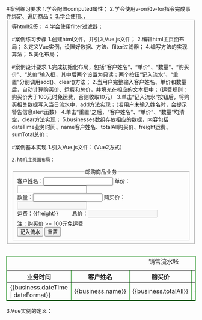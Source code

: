 #案例练习要求
    1.学会配置computed属性；
    2.学会使用v-on和v-for指令完成事件绑定、遍历商品；
    3.学会使用<table>、<tr>、<fieldset>等html标签；
    4.学会使用filter过滤器；

#案例练习步骤
    1.创建html文件，并引入Vue.js文件；
    2.编辑html主页面布局；
    3.定义Vue实例，设置好数据、方法、filter过滤器；
    4.编写方法的实现算法；
    5.美化布局；

#案例设计要求
    1.完成初始化布局，包括“客户姓名”、“单价”、“数量”、“购买价”、“总价”输入框，其中后两个设置为只读；两个按钮“记入流水”、“重置”分别调用add()、clear()方法；
    2.当用户完整输入客户姓名、单价和数量后，自动计算购买价、运费和总价，并填充在相应的文本框中；（运费规则：购买价大于100元时免运费，否则收取10元）
    3.单击“记入流水”按钮后，将购买相关数据写入当日流水中，add方法实现；（若用户未输入姓名时，会提示警告信息alert函数）
    4.单击“重置”之后，“客户姓名”、“单价”、“数量”均清空，clear方法实现；
    5.businesses数组存放相应的数据，内容包括dateTime业务时间、name客户姓名、totalAll购买价、freight运费、sumTotal总价；

#案例基本实现
    1.引入Vue.js文件：（Vue2方式）
<script type="text/javascript" src="../vue/js/vue.js"></script>

    2.html主页面布局：
<div id="vue">
    <fieldset class="fields">
        <legend align="center">邮购商品业务</legend>
        客户姓名：<input class="ipt" type="text" v-model="name">
        单价：<input class="ipt" type="text" v-model="price"></br>
        数量：<input class="ipt" type="text" v-model="count">
        购买价：<input class="ipt" type="text" v-model="total" disabled></br>
        运费：<span style="display: inline-block;width: 100px;height: 25px;">{{freight}}</span>
        总价：<input class="ipt" type="text" v-model="sum" disabled></br>
        <span>注：购买价 >= 100元免运费</span></br>
        <button class="btn" type="button" @click="add">记入流水</button>
        <button class="btn" type="button" @click="clear">重置</button>
    </fieldset>
    <table border="1" bordercolor="#008000" class="tbl">
        <caption>销售流水帐</caption>
        <tr>
            <th>业务时间</th>
            <th>客户姓名</th>
            <th>购买价</th>
            <th>运费</th>
            <th>总金额</th>           
        </tr>
        <tr v-for="business in businesses" key="business.name">
            <td>{{business.dateTime | dateFormat}}</td>
            <td>{{business.name}}</td>
            <td>{{business.totalAll}}</td>
            <td>{{business.freight}}</td>
            <td>{{business.sumTotal}}</td>
        </tr>
    </table>
</div>
    3.Vue实例的定义：